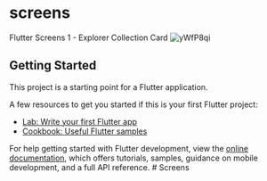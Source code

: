 # screens

Flutter Screens
1 - Explorer Collection Card
![yWfP8qi](https://github.com/MosasaUnited/Screens/assets/79766907/f3276578-5936-4781-90bd-e7c07cdea31c)


## Getting Started

This project is a starting point for a Flutter application.

A few resources to get you started if this is your first Flutter project:

- [Lab: Write your first Flutter app](https://docs.flutter.dev/get-started/codelab)
- [Cookbook: Useful Flutter samples](https://docs.flutter.dev/cookbook)

For help getting started with Flutter development, view the
[online documentation](https://docs.flutter.dev/), which offers tutorials,
samples, guidance on mobile development, and a full API reference.
#   S c r e e n s 
 
 
